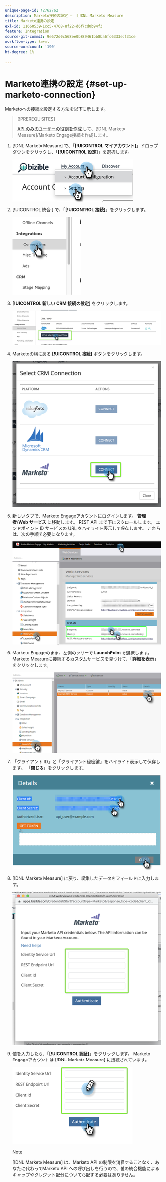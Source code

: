 ```yaml
---
unique-page-id: 42762762
description: Marketo接続の設定 –  [!DNL Marketo Measure]
title: Marketo連携の設定
exl-id: 11660539-1cc5-4768-8f22-d6f7cd0b94f3
feature: Integration
source-git-commit: 9e672d0c568ee0b889461bb8ba6fc6333edf31ce
workflow-type: tm+mt
source-wordcount: '190'
ht-degree: 1%

---
```


# Marketo連携の設定 {#set-up-marketo-connection}

Marketoへの接続を設定する方法を以下に示します。

>[!PREREQUISITES]
>
>[API のみのユーザーの役割を作成 ](https://experienceleague.adobe.com/docs/marketo/using/product-docs/administration/users-and-roles/create-an-api-only-user.html?lang=ja) して、[!DNL Marketo Measure]/Marketo Engage接続を作成します。

1. [!DNL Marketo Measure] で、「**[!UICONTROL マイアカウント]**」ドロップダウンをクリックし、「**[!UICONTROL 設定]**」を選択します。

   ![](assets/set-up-marketo-connection-1.png)

1. [!UICONTROL  統合 ] で、「**[!UICONTROL 接続]**」をクリックします。

   ![](assets/set-up-marketo-connection-2.png)

1. **[!UICONTROL 新しい CRM 接続の設定]** をクリックします。

   ![](assets/set-up-marketo-connection-3.png)

1. Marketoの横にある **[!UICONTROL 接続]** ボタンをクリックします。

   ![](assets/set-up-marketo-connection-4.png)

1. 新しいタブで、Marketo Engageアカウントにログインします。 **管理者**/**Web サービス** に移動します。 REST API まで下にスクロールします。 エンドポイント ID サービスの URL をハイライト表示して保存します。 これらは、次の手順で必要になります。

   ![](assets/set-up-marketo-connection-5.png)

1. Marketo Engageのまま、左側のツリーで **LaunchPoint** を選択します。 Marketo Measureに接続するカスタムサービスを見つけて、「**詳細を表示**」をクリックします。

   ![](assets/set-up-marketo-connection-6.png)

1. 「クライアント ID」と「クライアント秘密鍵」をハイライト表示して保存します。 「**閉じる**」をクリックします。

   ![](assets/set-up-marketo-connection-7.png)

1. [!DNL Marketo Measure] に戻り、収集したデータをフィールドに入力します。

   ![](assets/set-up-marketo-connection-8.png)

1. 値を入力したら、「**[!UICONTROL 認証]**」をクリックします。 Marketo Engageアカウントは [!DNL Marketo Measure] に接続されています。

   ![](assets/set-up-marketo-connection-9.png)

   >[!NOTE]
   >
   >[!DNL Marketo Measure] は、Marketo API の制限を消費することなく、あなたに代わってMarketo API への呼び出しを行うので、他の統合機能によるキャップやクレジット配分について心配する必要はありません。

